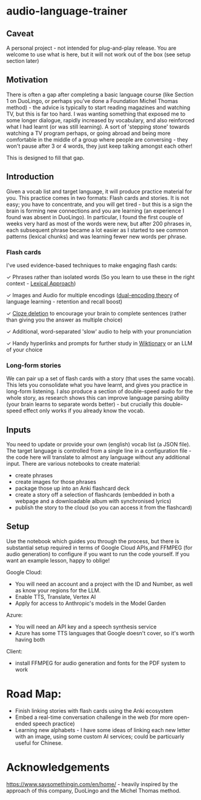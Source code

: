 # audio-language-trainer

## Caveat
A personal project - not intended for plug-and-play release. You are welcome to use what is here, but it will not work out of the box (see setup section later)

## Motivation
There is often a gap after completing a basic language course (like Section 1 on DuoLingo, or perhaps you've done a Foundation Michel Thomas method) - the advice is typically to start reading magazines and watching TV, but this is far too hard. I was wanting something that exposed me to some longer dialogue, rapidly increased by vocabulary, and also reinforced what I had learnt (or was still learning). A sort of 'stepping stone' towards watching a TV program perhaps, or going abroad and being more comfortable in the middle of a group where people are conversing - they won't pause after 3 or 4 words, they just keep talking amongst each other!

This is designed to fill that gap.

## Introduction

Given a vocab list and target language, it will produce practice material for you. This practice comes in two formats: Flash cards and stories.
It is not easy; you have to concentrate, and you will get tired - but this is a sign the brain is forming new connections and you are learning (an experience I found was absent in DuoLingo). In particular, I found the first couple of weeks very hard as most of the words were new, but after 200 phrases in, each subsequent phrase became a lot easier as I started to see common patterns (lexical chunks) and was learning fewer new words per phrase.

### Flash cards
I've used evidence-based techniques to make engaging flash cards:

✓ Phrases rather than isolated words (So you learn to use these in the right context - [Lexical Approach](https://en.wikipedia.org/wiki/Lexical_approach))

✓ Images and Audio for multiple encodings ([dual-encoding theory](https://en.wikipedia.org/wiki/Dual-coding_theory) of language learning - retention and recall boost)

✓ [Cloze deletion](https://en.wikipedia.org/wiki/Cloze_test) to encourage your brain to complete sentences (rather than giving you the answer as multiple choice)

✓ Additional, word-separated 'slow' audio to help with your pronunciation

✓ Handy hyperlinks and prompts for further study in [Wiktionary](https://www.wiktionary.org/) or an LLM of your choice

### Long-form stories
We can pair up a set of flash cards with a story (that uses the same vocab). This lets you consolidate what you have learnt, and gives you practice in long-form listening.
I also produce a section of double-speed audio for the whole story, as research shows this can improve language parsing ability (your brain learns to separate words better) - but crucially this double-speed effect only works if you already know the vocab.

## Inputs
You need to update or provide your own (english) vocab list (a JSON file). The target language is controlled from a single line in a configuration file - the code here will translate to almost any language without any additional input.
There are various notebooks to create material:
* create phrases
* create images for those phrases
* package those up into an Anki flashcard deck
* create a story off a selection of flashcards (embedded in both a webpage and a downloadable album with synchronised lyrics)
* publish the story to the cloud (so you can access it from the flashcard)

## Setup
Use the notebook which guides you through the process, but there is substantial setup required in terms of Google Cloud APIs,and FFMPEG (for audio generation) to configure if you want to run the code yourself. If you want an example lesson, happy to oblige!

Google Cloud:
* You will need an account and a project with the ID and Number, as well as know your regions for the LLM.
* Enable TTS, Translate, Vertex AI
* Apply for access to Anthropic's models in the Model Garden

Azure:
* You will need an API key and a speech synthesis service
* Azure has some TTS languages that Google doesn't cover, so it's worth having both

Client:
* install FFMPEG for audio generation and fonts for the PDF system to work
  
# Road Map:
* Finish linking stories with flash cards using the Anki ecosystem
* Embed a real-time conversation challenge in the web (for more open-ended speech practice)
* Learning new alphabets - I have some ideas of linking each new letter with an image, using some custom AI services; could be particuarly useful for Chinese.
  
# Acknowledgements
https://www.saysomethingin.com/en/home/ - heavily inspired by the approach of this company, DuoLingo and the Michel Thomas method.

